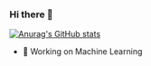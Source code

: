 ### Hi there 👋

[![Anurag's GitHub stats](https://github-readme-stats.vercel.app/api?username=Ixiondbz)](https://github.com/anuraghazra/github-readme-stats)

- 🔭 Working on Machine Learning

<!-- **Ixiondbz/Ixiondbz** is a ✨ _special_ ✨ repository because its `README.md` (this file) appears on your GitHub profile.

Here are some ideas to get you started:
 -->

<!-- - 🌱 I’m currently learning ...
- 👯 I’m looking to collaborate on ...
- 🤔 I’m looking for help with ...
- 💬 Ask me about ...
- 📫 How to reach me: ...
- 😄 Pronouns: ...
- ⚡ Fun fact: ... -->

